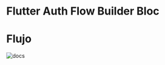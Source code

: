 # Flutter Auth Flow Builder Bloc

# Flujo
![docs](https://user-images.githubusercontent.com/46093689/180140467-bf7acc77-45ee-49a6-810a-d6195acdd767.png)
